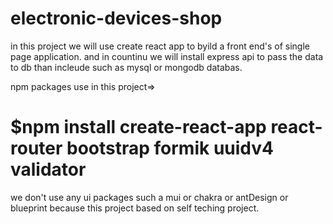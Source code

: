 # electronic-devices-shop
in this project we will use create react app to byild a front end's of single page application.
and in countinu we will install express api to pass the data to db than incleude such as mysql or mongodb databas.


npm packages use in this project=>
# $npm install create-react-app react-router bootstrap formik uuidv4 validator 


we don't use any ui packages such a mui or chakra or antDesign or blueprint because this project based on self teching project.


